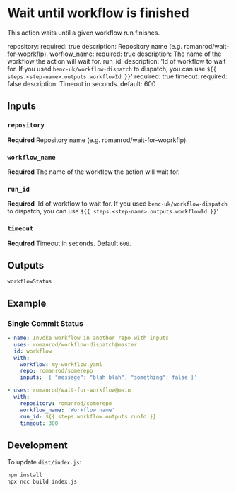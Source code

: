 # Wait until workflow is finished

This action waits until a given workflow run finishes.

repository:
    required: true
    description: Repository name (e.g. romanrod/wait-for-woprkflp).
  worflow_name:
    required: true
    description: The name of the workflow the action will wait for.
  run_id:
    description: 'Id of workflow to wait for. If you used `benc-uk/workflow-dispatch` to dispatch, you can use `${{ steps.<step-name>.outputs.workflowId }}`'
    required: true
  timeout:
    required: false
    description: Timeout in seconds.
    default: 600

## Inputs


### `repository`

**Required** Repository name (e.g. romanrod/wait-for-woprkflp).

### `workflow_name`

**Required** The name of the workflow the action will wait for.

### `run_id`

**Required** 'Id of workflow to wait for. If you used `benc-uk/workflow-dispatch` to dispatch, you can use `${{ steps.<step-name>.outputs.workflowId }}`'

### `timeout`

**Required** Timeout in seconds. Default `600`.

## Outputs

`workflowStatus`

## Example

### Single Commit Status

```yaml
- name: Invoke workflow in another repo with inputs
  uses: romanrod/workflow-dispatch@master
  id: workflow
  with:
    workflow: my-workflow.yaml
    repo: romanrod/somerepo
    inputs: '{ "message": "blah blah", "something": false }'

- uses: romanrod/wait-for-workflow@main
  with:
    repository: romanrod/somerepo
    workflow_name: 'Workflow name'
    run_id: ${{ steps.workflow.outputs.runId }}
    timeout: 300
```
## Development

To update `dist/index.js`:

```sh
npm install
npx ncc build index.js
```
